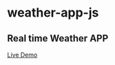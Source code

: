 # weather-app-js

## Real time Weather APP
[Live Demo](https://aleguarino.github.io/weather-app-js/)
